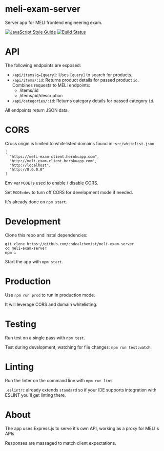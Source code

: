 # meli-exam-server

Server app for MELI frontend engineering exam.

[![JavaScript Style Guide](https://img.shields.io/badge/code_style-standard-brightgreen.svg)](https://standardjs.com)
[![Build Status](https://travis-ci.org/codealchemist/meli-exam-server.svg?branch=master)](https://travis-ci.org/codealchemist/meli-exam-server)

# API

The following endpoints are exposed:

- `/api/items?q=[query]`: Uses `[query]` to search for products.
- `/api/items/:id`: Returns product details for passed product `id`.
  Combines requests to MELI endpoints:
  - /items/:id
  - /items/:id/description
- `/api/categories/:id`: Returns category details for passed category `id`.

All endpoints return JSON data.

# CORS

Cross origin is limited to whitelisted domains found in: `src/whitelist.json`

```
[
  "https://meli-exam-client.herokuapp.com",
  "http://meli-exam-client.herokuapp.com",
  "http://localhost",
  "http://0.0.0.0"
]

```

Env var `MODE` is used to enable / disable CORS.

Set `MODE=dev` to turn off CORS for development mode if needed.

It's already done on `npm start`.

# Development

Clone this repo and instal dependencies:

```
git clone https://github.com/codealchemist/meli-exam-server
cd meli-exam-server
npm i
```

Start the app with `npm start`.

# Production

Use `npm run prod` to run in production mode.

It will leverage CORS and domain whitelisting.

# Testing

Run test on a single pass with `npm test`.

Test during development, watching for file changes: `npm run test:watch`.

# Linting

Run the linter on the command line with `npm run lint`.

`.eslintrc` already extends `standard` so if your IDE supports integration with ESLINT you'll get linting there.

# About

The app uses Express.js to serve it's own API, working as a proxy for MELI's APIs.

Responses are massaged to match client expectations.
